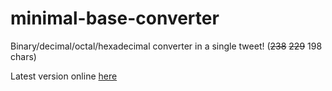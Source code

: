 # minimal-base-converter

Binary/decimal/octal/hexadecimal converter in a single tweet! (~~238~~ ~~229~~ 198 chars)

Latest version online [here](https://raw.githack.com/Bjornskjald/minimal-base-converter/master/minified.html)